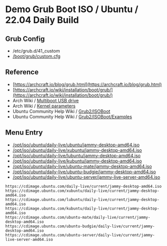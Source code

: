 

# Demo Grub Boot ISO / Ubuntu / 22.04 Daily Build


## Grub Config

* /etc/grub.d/41_custom
* [/boot/grub/custom.cfg](custom.cfg)


## Reference

* [https://archcraft.io/blog/grub.html](https://archcraft.io/blog/grub.html)
* [https://archcraft.io/wiki/installation/boot/grub/](https://archcraft.io/wiki/installation/boot/grub/)
* Arch Wiki / [Multiboot USB drive](https://wiki.archlinux.org/title/Multiboot_USB_drive#Configuring_GRUB)
* Arch Wiki / [Kernel parameters](https://wiki.archlinux.org/title/Kernel_parameters#GRUB)
* Ubuntu Community Help Wiki / [Grub2/ISOBoot](https://help.ubuntu.com/community/Grub2/ISOBoot)
* Ubuntu Community Help Wiki / [Grub2/ISOBoot/Examples](https://help.ubuntu.com/community/Grub2/ISOBoot/Examples)


## Menu Entry

* [/opt/iso/ubuntu/daily-live/ubuntu/jammy-desktop-amd64.iso](https://cdimage.ubuntu.com/daily-live/current/jammy-desktop-amd64.iso)
* [/opt/iso/ubuntu/daily-live/xubuntu/jammy-desktop-amd64.iso](https://cdimage.ubuntu.com/xubuntu/daily-live/current/jammy-desktop-amd64.iso)
* [/opt/iso/ubuntu/daily-live/lubuntu/jammy-desktop-amd64.iso](https://cdimage.ubuntu.com/lubuntu/daily-live/current/jammy-desktop-amd64.iso)
* [/opt/iso/ubuntu/daily-live/kubuntu/jammy-desktop-amd64.iso](https://cdimage.ubuntu.com/kubuntu/daily-live/current/jammy-desktop-amd64.iso)
* [/opt/iso/ubuntu/daily-live/ubuntu-mate/jammy-desktop-amd64.iso](https://cdimage.ubuntu.com/ubuntu-mate/daily-live/current/jammy-desktop-amd64.iso)
* [/opt/iso/ubuntu/daily-live/ubuntu-budgie/jammy-desktop-amd64.iso](https://cdimage.ubuntu.com/ubuntu-budgie/daily-live/current/jammy-desktop-amd64.iso)
* [/opt/iso/ubuntu/daily-live/ubuntu-server/jammy-live-server-amd64.iso](https://cdimage.ubuntu.com/ubuntu-server/daily-live/current/jammy-live-server-amd64.iso)


```
https://cdimage.ubuntu.com/daily-live/current/jammy-desktop-amd64.iso
https://cdimage.ubuntu.com/xubuntu/daily-live/current/jammy-desktop-amd64.iso
https://cdimage.ubuntu.com/lubuntu/daily-live/current/jammy-desktop-amd64.iso
https://cdimage.ubuntu.com/kubuntu/daily-live/current/jammy-desktop-amd64.iso
https://cdimage.ubuntu.com/ubuntu-mate/daily-live/current/jammy-desktop-amd64.iso
https://cdimage.ubuntu.com/ubuntu-budgie/daily-live/current/jammy-desktop-amd64.iso
https://cdimage.ubuntu.com/ubuntu-server/daily-live/current/jammy-live-server-amd64.iso
```
